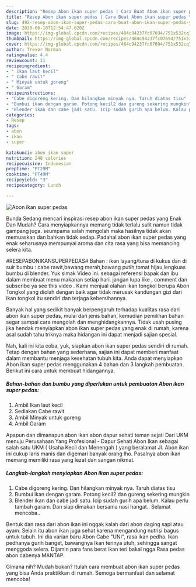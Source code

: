 ```yaml
---
description: "Resep Abon ikan super pedas | Cara Buat Abon ikan super pedas Yang Enak Banget"
title: "Resep Abon ikan super pedas | Cara Buat Abon ikan super pedas Yang Enak Banget"
slug: 492-resep-abon-ikan-super-pedas-cara-buat-abon-ikan-super-pedas-yang-enak-banget
date: 2020-06-10T12:54:47.020Z
image: https://img-global.cpcdn.com/recipes/484c94237fc07694/751x532cq70/abon-ikan-super-pedas-foto-resep-utama.jpg
thumbnail: https://img-global.cpcdn.com/recipes/484c94237fc07694/751x532cq70/abon-ikan-super-pedas-foto-resep-utama.jpg
cover: https://img-global.cpcdn.com/recipes/484c94237fc07694/751x532cq70/abon-ikan-super-pedas-foto-resep-utama.jpg
author: Trevor Norman
ratingvalue: 4.4
reviewcount: 11
recipeingredient:
- " Ikan laut kecil"
- " Cabe rawit"
- " Minyak untuk goreng"
- " Garam"
recipeinstructions:
- "Cabe digoreng kering. Dan hilangkan minyak nya. Taruh diatas tisu"
- "Bumbui ikan dengan garam. Potong kecil2 dan gureng sekering mungkin"
- "Blender ikan dan cabe jadi satu. Icip sudah gurih apa belum. Kalau perlu tambah garam. Dan siap dimakan bersama nasi hangat.. Selamat mencoba.."
categories:
- Resep
tags:
- abon
- ikan
- super

katakunci: abon ikan super 
nutrition: 248 calories
recipecuisine: Indonesian
preptime: "PT29M"
cooktime: "PT49M"
recipeyield: "3"
recipecategory: Lunch

---
```



![Abon ikan super pedas](https://img-global.cpcdn.com/recipes/484c94237fc07694/751x532cq70/abon-ikan-super-pedas-foto-resep-utama.jpg)

Bunda Sedang mencari inspirasi resep abon ikan super pedas yang Enak Dan Mudah? Cara menyiapkannya memang tidak terlalu sulit namun tidak gampang juga. seumpama salah mengolah maka hasilnya tidak akan memuaskan dan bahkan tidak sedap. Padahal abon ikan super pedas yang enak seharusnya mempunyai aroma dan cita rasa yang bisa memancing selera kita.

#RESEPABONIKANSUPERPEDAS# Bahan : ikan layang/tuna di kukus dan di suir bumbu : cabe rawit,bawang merah,bawang putih,tomat hijau,lengkuas bumbu di blender. Yuk simak Video ini. sebagai referensi bapak dan ibu dalam membuat menu makanan setiap hari. jangan lupa like , comment dan subscribe ya see this video . Kami menjual olahan ikan tongkol berupa Abon Tongkol yang diolah dengan baik agar tidak merusak kandungan gizi dari ikan tongkol itu sendiri dan terjaga kebersihannya.

Banyak hal yang sedikit banyak berpengaruh terhadap kualitas rasa dari abon ikan super pedas, mulai dari jenis bahan, kemudian pemilihan bahan segar sampai cara mengolah dan menghidangkannya. Tidak usah pusing jika hendak menyiapkan abon ikan super pedas yang enak di rumah, karena asal sudah tahu triknya maka hidangan ini dapat menjadi sajian spesial.


Nah, kali ini kita coba, yuk, siapkan abon ikan super pedas sendiri di rumah. Tetap dengan bahan yang sederhana, sajian ini dapat memberi manfaat dalam membantu menjaga kesehatan tubuh kita. Anda dapat menyiapkan Abon ikan super pedas menggunakan 4 bahan dan 3 langkah pembuatan. Berikut ini cara untuk membuat hidangannya.

<!--inarticleads1-->

##### Bahan-bahan dan bumbu yang diperlukan untuk pembuatan Abon ikan super pedas:

1. Ambil  Ikan laut kecil
1. Sediakan  Cabe rawit
1. Ambil  Minyak untuk goreng
1. Ambil  Garam


Apapun dan dimanapun abon ikan abon dapur sehati teman sejati Dari UKM menuju Perusahaan Yang Profesional - Dapur Sehati Abon Ikan sebagai salah satu UKM ( Usaha Kecil dan Menengah ) yang beralamat Jl. Abon ikan ini cukup laris manis dan digemari banyak orang lho. Pasalnya abon ikan memang memiliki rasa yang lezat dan sangan nikmat. 

<!--inarticleads2-->

##### Langkah-langkah menyiapkan Abon ikan super pedas:

1. Cabe digoreng kering. Dan hilangkan minyak nya. Taruh diatas tisu
1. Bumbui ikan dengan garam. Potong kecil2 dan gureng sekering mungkin
1. Blender ikan dan cabe jadi satu. Icip sudah gurih apa belum. Kalau perlu tambah garam. Dan siap dimakan bersama nasi hangat.. Selamat mencoba..


Bentuk dan rasa dari abon ikan ini nggak kalah dari abon daging sapi atau ayam. Selain itu abon ikan juga sehat karena mengandung nutrisi bagus untuk tubuh. Ini dia varian baru Abon Cabe &#34;UNI&#34;, rasa ikan pedha. Ikan pedhanya gurih banget, bawangnya Ikan terinya utuh, sehingga sangat menggoda selera. Dijamin para fans berat ikan teri bakal ngga Rasa pedas abon cabenya MANTAP. 

Gimana nih? Mudah bukan? Itulah cara membuat abon ikan super pedas yang bisa Anda praktikkan di rumah. Semoga bermanfaat dan selamat mencoba!

